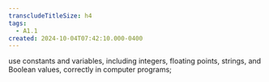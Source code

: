 ```yaml
---
transcludeTitleSize: h4
tags:
  - A1.1
created: 2024-10-04T07:42:10.000-0400
---
```

use constants and variables, including integers, floating points, strings, and Boolean values, correctly in computer programs;